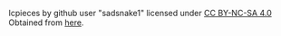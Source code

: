 Icpieces by github user "sadsnake1" licensed under [CC BY-NC-SA 4.0](https://creativecommons.org/licenses/by-nc-sa/4.0/)
Obtained from [here](https://github.com/ornicar/lila/tree/master/public/piece).
